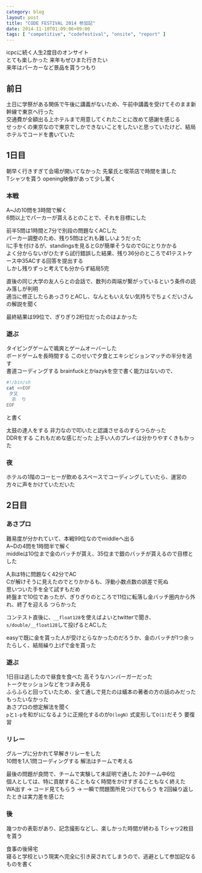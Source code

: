 ```yaml
---
category: blog
layout: post
title: "CODE FESTIVAL 2014 参加記"
date: 2014-11-10T01:09:06+09:00
tags: [ "competitive", "codefestival", "onsite", "report" ]
---
```


icpcに続く人生2度目のオンサイト  
とても楽しかった 来年もぜひまた行きたい  
来年はパーカーなど景品を貰うつもり

<!-- more -->

## 前日
土日に学祭がある関係で午後に講義がないため、午前中講義を受けてそのまま新幹線で東京へ行った  
交通費が全額出る上ホテルまで用意してくれたことに改めて感謝を感じる  
せっかくの東京なので東京でしかできないことをしたいと思っていたけど、結局ホテルでコードを書いていた

## 1日目
朝早く行きすぎて会場が開いてなかった 先輩氏と喫茶店で時間を潰した  
Tシャツを貰う opening映像があって少し驚く

### 本戦
A~Jの10問を3時間で解く  
6問以上でパーカーが貰えるとのことで、それを目標にした

前半5問は1時間と7分で別段の問題なくACした  
パーカー調整のため、残り5問はどれも難しいようだった  
Iに手を付けるが、standingsを見るとGが簡単そうなのでGにとりかかる  
よく分からないがひたすら試行錯誤した結果、残り36分のところで41テストケース中35ACする回答を提出する  
しかし残りずっと考えても分からず結局5完

直後の同じ大学の友人らとの会話で、数列の両端が繋がっているという条件の読み落しが判明  
適当に修正したらあっさりとACし、なんともいえない気持ちでちょくだいさんの解説を聞く

最終結果は99位で、ぎりぎり2桁位だったのはよかった

### 遊ぶ
タイピングゲームで颯爽とゲームオーバーした  
ボードゲームを長時間する このせいで夕食とエキシビションマッチの半分を逃す  
書道コーディングする brainfuckとかlazykを空で書く能力はないので、

``` sh
#!/bin/sh
cat <<EOF
 夕又
  示  り
EOF
```

と書く

太鼓の達人をする 非力なので叩いたと認識させるのすらつらかった  
DDRをする これもだめな感じだった 上手い人のプレイは分かりやすくきもかった

### 夜

ホテルの1階のコーヒーが飲めるスペースでコーディングしていたら、運営の方々に声をかけていただいた

## 2日目

### あさプロ
難易度が分かれていて、本戦99位なのでmiddleへ出る  
A~Dの4問を1時間半で解く  
middleは10位まで金のバッチが貰え、35位まで銀のバッチが貰えるので目標とした

A,Bは特に問題なく42分でAC  
Cが解けそうに見えたのでとりかかるも、浮動小数点数の誤差で死ぬ  
思いついた手を全て試すもだめ  
終盤まで10位であったが、ぎりぎりのところで11位に転落し金バッチ圏内から外れ、終了を迎える つらかった

コンテスト直後に、`__float128`を使えばよいとtwitterで聞き、`s/double/__float128`して投げるとACした

easyで既に金を貰った人が受けとらなかったのだろうか、金のバッチが1つ余ったらしく、結局繰り上げで金を貰った 

### 遊ぶ
1日目は逃したので昼食を食べた 高そうなハンバーガーだった  
トークセッションなどをつまみ見る  
ふらふらと回っていたため、全て通しで見たのは蟻本の著者の方の話のみだった もったいなかった  
あさプロの想定解法を聞く  
`p`と`1-p`を和が`1`になるように正規化するのが`O(logN)` 式変形して`O(1)`だそう 要復習

### リレー
グループに分かれて早解きリレーをした  
10問を1人1問コーディングする 解法はチームで考える

最後の問題が良問で、チームで実験して未証明で通した 20チーム中6位  
個人としては、特に貢献することもなく時間をかけすぎることもなく終えた  
WA出す -> コード見てもらう -> 一瞬で問題箇所見つけてもらう を2回繰り返したときは実力差を感じた

### 後
幾つかの表彰があり、記念撮影などし、楽しかった時間が終わる Tシャツ2枚目を貰う

食事の後帰宅  
寝ると学校という現実へ完全に引き戻されてしまうので、逃避として参加記なるものを書く
